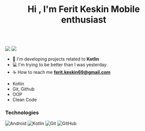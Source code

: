 <h1 align="center">Hi , I'm Ferit Keskin <img 

<h3>Mobile enthusiast</h3>

</br></br>

<img src="https://github-readme-stats.vercel.app/api?username=feritkeskin&show_icons=true&theme=radical">

<img src="https://github-readme-stats.vercel.app/api/top-langs/?username=feritkeskin&layout=compact&show_icons=true&theme=radical">

- 📱 I'm developing projects related to **Kotlin**
- 💻 I'm trying to be better than I was yesterday.
- ☕ How to reach me **ferit.keskin69@gmail.com**

* Kotlin
* Git, Github
* OOP
* Clean Code

### Technologies

![Android](https://img.shields.io/badge/Android-3DDC84?style=for-the-badge&logo=android&logoColor=white)
![Kotlin](https://img.shields.io/badge/kotlin-%230095D5.svg?style=for-the-badge&logo=kotlin&logoColor=white)
![Git](https://img.shields.io/badge/git-%23F05033.svg?style=for-the-badge&logo=git&logoColor=white)
![GitHub](https://img.shields.io/badge/github-%23121011.svg?style=for-the-badge&logo=github&logoColor=white)

<p align="left">
<a href="https://www.linkedin.com/in/feritkeskin/"/></a>
</p>
